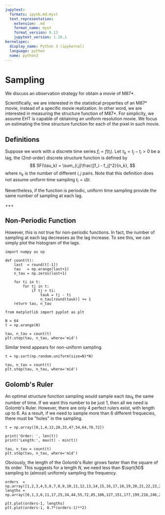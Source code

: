 ```yaml
---
jupytext:
  formats: ipynb,md:myst
  text_representation:
    extension: .md
    format_name: myst
    format_version: 0.13
    jupytext_version: 1.16.1
kernelspec:
  display_name: Python 3 (ipykernel)
  language: python
  name: python3
---
```


# Sampling

We discuss an observation strategy for obtain a movie of M87*.

Scientifically, we are interested in the statistical properties of an M87* movie, instead of a specific movie realization.
In other word, we are interested in measuring the structure function of M87*.
For simplicity, we assume EHT is capable of obtaining an uniform resolution movie.
We focus on estimating the time structure function for each of the pixel in such movie.

## Definitions

Suppose we work with a discrete time series $f_i = f(t_i)$.
Let $\tau_k = t_j - t_i > 0$ be a lag, the (2nd-order) discrete structure function is defined by
$$
SF(\tau_k) = \sum_{i,j}\frac{[f_i - f_j]^2}{n_k},
$$
where $n_k$ is the number of different $i,j$ pairs.
Note that this definition does not assume uniform time sampling $t_i = i\Delta t$.

Nevertheless, if the function is periodic, uniform time sampling provide the same number of sampling at each lag.

+++

## Non-Periodic Function

However, this is not true for non-periodic functions.
In fact, the number of sampling at each lag decreases as the lag increase.
To see this, we can simply plot the histogram of the lags.

```{code-cell} ipython3
import numpy as np

def count(t):
    last  = round(t[-1])
    tau   = np.arange(last+1)
    n_tau = np.zeros(last+1)

    for ti in t:
        for tj in t:
            if tj > ti:
                tauk = tj - ti
                n_tau[round(tauk)] += 1
    return tau, n_tau
```

```{code-cell} ipython3
from matplotlib import pyplot as plt

N = 64
t = np.arange(N)

tau, n_tau = count(t)
plt.step(tau, n_tau, where='mid')
```

Similar trend appears for non-uniform sampling.

```{code-cell} ipython3
t = np.sort(np.random.uniform(size=N)*N)

tau, n_tau = count(t)
plt.step(tau, n_tau, where='mid')
```

## Golomb's Ruler

An optimal structure function sampling would sample each $tau_k$ the same number of time.
If we want this number to be just 1, then all we need is Golomb's Ruler.
However, there are only 4 perfect rulers exist, with length up to 6.
As a result, if we need to sample more than 6 different frequecies, there must be "holes" in the sampling.

```{code-cell} ipython3
t = np.array([0,1,4,13,28,33,47,54,64,70,72])

print('Order: ', len(t))
print('Length:', max(t) - min(t))

tau, n_tau = count(t)
plt.step(tau, n_tau, where='mid')
```

Obviously, the length of the Golomb's Ruler grows faster than the square of its order.
This suggests for a length $N$, we need less than $\sqrt{N}$ sampling to (almost) uniformly sampling the frequency.

```{code-cell} ipython3
orders  = np.array([1,2,3,4,5,6,7,8,9,10,11,12,13,14,15,16,17,18,19,20,21,22,23,24,25,26,27,28])
lengths = np.array([0,1,3,6,11,17,25,34,44,55,72,85,106,127,151,177,199,216,246,283,333,356,372,425,480,492,553,585])

plt.plot(orders-1, lengths)
plt.plot(orders-1, 0.7*(orders-1)**2)
```

```{code-cell} ipython3

```

